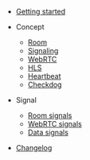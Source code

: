 
- [Getting started](quickstart.md)

- Concept

  - [Room](concept/room.md)
  - [Signaling](concept/signaling.md)
  - [WebRTC](concept/webrtc.md)
  - [HLS](concept/hls.md)
  - [Heartbeat](concept/heartbeat.md)
  - [Checkdog](concept/checkdog.md)

- Signal

  - [Room signals](signal/room-signals.md)
  - [WebRTC signals](signal/webrtc-signals.md)
  - [Data signals](signal/data-signals.md)

- [Changelog](changelog.md)